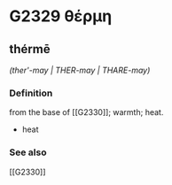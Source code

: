# G2329 θέρμη

## thérmē

_(ther'-may | THER-may | THARE-may)_

### Definition

from the base of [[G2330]]; warmth; heat.

- heat

### See also

[[G2330]]

